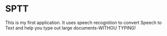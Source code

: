 # SPTT
This is my first application. It uses speech recognition to convert Speech to Text and help you type out large documents-WITHOU TYPING!
